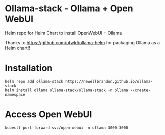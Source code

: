 # Ollama-stack - Ollama + Open WebUI
Helm repo for Helm Chart to install OpenWebUI + Ollama

Thanks to https://github.com/otwld/ollama-helm for packaging Ollama as a Helm chart!!

# Installation
```
helm repo add ollama-stack https://newellbrandon.github.io/ollama-stack
helm install ollama ollama-stack/ollama-stack -n ollama --create-namespace
```
# Access Open WebUI
```
kubectl port-forward svc/open-webui -n ollama 3000:3000
```
